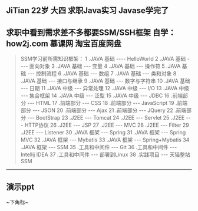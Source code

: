 
JiTian
22岁
大四 求职Java实习
Javase学完了
---
求职中看到需求差不多都要SSM/SSH框架
自学：how2j.com 
      慕课网
      淘宝百度网盘
---
> SSM学习前所需知识框架： 
 1 .JAVA 基础 ---- HelloWorld
2 .JAVA 基础 ---- 面向对象
3 .JAVA 基础 --- 变量
4 .JAVA 基础 --- 操作符
5 .JAVA 基础 --- 控制流程
6 .JAVA 基础 --- 数组
7 .JAVA 基础 --- 类和对象
8 .JAVA 基础 --- 接口与继承
9 .JAVA 基础 --- 数字与字符串
10 .JAVA 基础 --- 日期
11 .JAVA 中级 --- 异常处理
12 .JAVA 中级 --- I/O
13 .JAVA 中级 --- 集合框架
14 .JAVA 中级 --- 泛型
15 .JAVA 中级 --- JDBC
16 .前端部分 --- HTML
17 .前端部分 --- CSS
18 .前端部分 --- JavaScript
19 .前端部分 --- JSON
20 .前端部分 --- Ajax
21 .前端部分 --- JQuery
22 .前端部分 --- BootStrap
23 .J2EE --- Tomcat
24 .J2EE --- Servlet
25 .J2EE --- HTTP协议
26 .J2EE --- JSP
27 .J2EE --- MVC
28 .J2EE --- Filter
29 .J2EE --- Listener
30 .JAVA 框架 --- Spring
31 .JAVA 框架 --- Spring MVC
32 .JAVA 框架 --- Mybatis
33 .JAVA 框架 --- Spring+Mybatis
34 .JAVA 框架 --- SSM
35 .工具和中间件 --- Git
36 .工具和中间件 --- Intellij IDEA
37 .工具和中间件 --- 部署到Linux
38 .实践项目 --- 天猫整站SSM
---
演示ppt
---

~下角标~